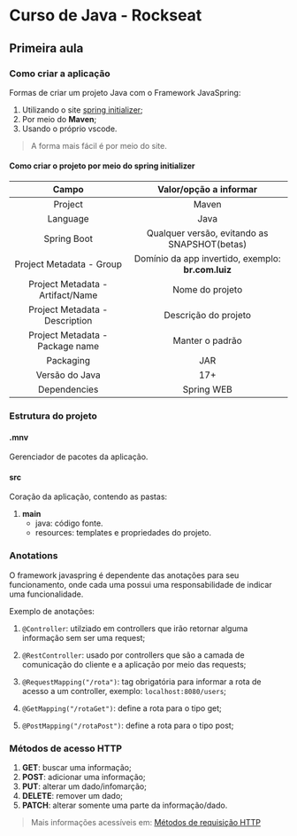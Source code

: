 # Curso de Java - Rockseat

## Primeira aula

### Como criar a aplicação

Formas de criar um projeto Java com o Framework JavaSpring: 

1. Utilizando o site [spring initializer](https://start.spring.io/);
2. Por meio do **Maven**;
3. Usando o próprio vscode.

> A forma mais fácil é por meio do site.

#### Como criar o projeto por meio do spring initializer

|              Campo               |               Valor/opção a informar               |
| :------------------------------: | :------------------------------------------------: |
|             Project              |                       Maven                        |
|             Language             |                        Java                        |
|           Spring Boot            |    Qualquer versão, evitando as SNAPSHOT(betas)    |
|     Project Metadata - Group     | Domínio da app invertido, exemplo: **br.com.luiz** |
| Project Metadata - Artifact/Name |                  Nome do projeto                   |
|  Project Metadata - Description  |                Descrição do projeto                |
| Project Metadata - Package name  |                  Manter o padrão                   |
|            Packaging             |                        JAR                         |
|          Versão do Java          |                        17+                         |
|           Dependencies           |                     Spring WEB                     |

### Estrutura do projeto

#### .mnv

Gerenciador de pacotes da aplicação.

#### src 

Coração da aplicação, contendo as pastas:

1. **main**
    - java: código fonte.
    - resources: templates e propriedades do projeto.

### Anotations

O framework javaspring é dependente das anotações para seu funcionamento, onde cada uma possui uma responsabilidade de indicar uma funcionalidade.

Exemplo de anotações: 

1. `@Controller`: utilziado em controllers que irão retornar alguma informação sem ser uma request;

2. `@RestController`: usado por controllers que são a camada de comunicação do cliente e a aplicação por meio das requests;

3. `@RequestMapping("/rota")`: tag obrigatória para informar a rota de acesso a um controller, exemplo: `localhost:8080/users`;

4. `@GetMapping("/rotaGet")`: define a rota para o tipo get;

5. `@PostMapping("/rotaPost")`: define a rota para o tipo post;

### Métodos de acesso HTTP

1. **GET**: buscar uma informação;
2. **POST**: adicionar uma informação;
3. **PUT**: alterar um dado/infomarção;
4. **DELETE**: remover um dado;
5. **PATCH**: alterar somente uma parte da informação/dado.

> Mais informações acessíveis em: [Métodos de requisição HTTP](https://developer.mozilla.org/pt-BR/docs/Web/HTTP/Methods)



